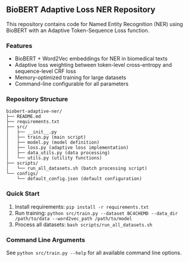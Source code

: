 ## BioBERT Adaptive Loss NER Repository

This repository contains code for Named Entity Recognition (NER) using BioBERT with an Adaptive Token-Sequence Loss function.

### Features

- BioBERT + Word2Vec embeddings for NER in biomedical texts
- Adaptive loss weighting between token-level cross-entropy and sequence-level CRF loss
- Memory-optimized training for large datasets
- Command-line configurable for all parameters

### Repository Structure

```
biobert-adaptive-ner/
├── README.md
├── requirements.txt
├── src/
│   ├── __init__.py
│   ├── train.py (main script)
│   ├── model.py (model definition)
│   ├── loss.py (adaptive loss implementation)
│   ├── data_utils.py (data processing)
│   └── utils.py (utility functions)
├── scripts/
│   └── run_all_datasets.sh (batch processing script)
└── configs/
    └── default_config.json (default configuration)
```

### Quick Start

1. Install requirements: `pip install -r requirements.txt`
2. Run training: `python src/train.py --dataset BC4CHEMD --data_dir /path/to/data --word2vec_path /path/to/model`
3. Process all datasets: `bash scripts/run_all_datasets.sh`

### Command Line Arguments

See `python src/train.py --help` for all available command line options.

